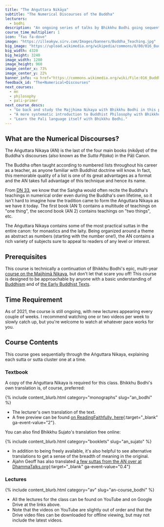 ```yaml
---
title: "The Aṅguttara Nikāya"
subtitle: "The Numerical Discourses of the Buddha"
lecturers:
  - bodhi
description: "An ongoing series of talks by Bhikkhu Bodhi going sequentially through the Numerical Discourses, explaining how the collection was compiled and how we might apply its wisdom to our everyday lives."
course_time_multiplier: 1
icon: "fas fa-dove"
image: "https://illeakyw.sirv.com/Images/banners/Buddha_Teaching.jpg"
big_image: "https://upload.wikimedia.org/wikipedia/commons/8/80/016_Buddha_Teaching_%289170019757%29.jpg"
big_width: 4320
big_height: 3240
image_width: 1280
image_height: 960
image_center_x: 73%
image_center_y: 22%
banner_info: <a href="https://commons.wikimedia.org/wiki/File:016_Buddha_Teaching_(9170019757).jpg">Photo Dharma</a>, <a href="https://creativecommons.org/licenses/by/2.0">CC BY 2.0</a>
feedback_id: "The+Numerical+Discourses"
next_courses:
  - mn
  - philosophy
  - pali-primer
next_course_descs:
  - "Go back and study the Majjhima Nikaya with Bhikkhu Bodhi in this prequel to the present course."
  - "A more systematic introduction to Buddhist Philosophy with Bhikkhu Bodhi and several other guest lecturers."
  - "Learn the Pali language itself with Bhikkhu Bodhi."
---
```



## What are the Numerical Discourses?
The Aṅguttara Nikaya (AN) is the last of the four main books (*nikāya*) of the Buddha's discourses (also known as the *Sutta Piṭaka*) in the Pāḷi Canon.

The Buddha often taught according to numbered lists throughout his career as a teacher, as anyone familiar with Buddhist doctrine will know. In fact, this memorable quality of a list is one of its great advantages as a format and the AN takes full advantage of this technique and hence its name.

From [DN 33](/content/canon/dn33), we know that the Saṅgha would often recite the Buddha's teachings in numerical order even during the Buddha's own lifetime, so it isn't hard to imagine how the tradition came to form the Aṅguttara Nikaya as we have it today. The first book (AN 1) contains a multitude of teachings on "one thing", the second book (AN 2) contains teachings on "two things", etc.

The Aṅguttara Nikaya contains some of the most practical suttas in the entire canon: for monastics and the laity. Being organized around a theme as abstract as numbers (starting with the number one!), the AN contains a rich variety of subjects sure to appeal to readers of any level or interest.

## Prerequisites

This course is technically a continuation of Bhikkhu Bodhi's epic, multi-year [course on the Majjhimā Nikaya](/courses/mn), but don't let that scare you off! This course is designed to be approachable by anyone with a basic understanding of [Buddhism](/courses/buddhism) and of [the Early Buddhist Texts](/courses/ebts).

## Time Requirement

As of 2021, the course is still ongoing, with new lectures appearing every couple of weeks. I recommend watching one or two videos per week to slowly catch up, but you're welcome to watch at whatever pace works for you.

## Course Contents

This course goes sequentially through the Aṅguttara Nikaya, explaining each sutta or sutta cluster one at a time.

### Textbook

A copy of the Aṅguttara Nikaya is required for this class.  Bhikkhu Bodhi's own translation is, of course, preferred:

{% include content_blurb.html category="monographs" slug="an_bodhi" %}
- The lecturer's own translation of the text.
- A free preview can be found [on ReadingFaithfully, here](https://readingfaithfully.org/selections-from-the-numerical-discourses-free-kindle-epub-mobi/){:target="_blank" ga-event-value="2"}.

You can also find Bhikkhu Sujato's translation free online:

{% include content_blurb.html category="booklets" slug="an_sujato" %}
- In addition to being freely available, it's also helpful to see alternative translations to get a sense of the breadth of meaning in the original.
- Ajahn Geoff has also translated [a few suttas from the AN over at DhammaTalks.org](https://www.dhammatalks.org/suttas/AN/index_AN.html){:target="_blank" ga-event-value="0.4"}

### Lectures

{% include content_blurb.html category="av" slug="an-course_bodhi" %}
- All the lectures for the class can be found on YouTube and on Google Drive at the links above.
- Note that the videos on YouTube are slightly out of order and that the Drive video files can be downloaded for offline viewing, but may not include the latest videos.


